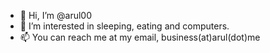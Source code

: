 - 👋 Hi, I’m @arul00
- 👀 I’m interested in sleeping, eating and computers.
- 📫 You can reach me at my email, business(at)arul(dot)me
<!---
arul00/arul00 is a ✨ special ✨ repository because its `README.md` (this file) appears on your GitHub profile.
You can click the Preview link to take a look at your changes.
--->
